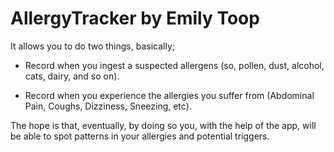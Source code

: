 # AllergyTracker by Emily Toop

It allows you to do two things, basically;

* Record when you ingest a suspected allergens (so, pollen, dust, alcohol, cats, dairy, and so on).

* Record when you experience the allergies you suffer from (Abdominal Pain, Coughs, Dizziness, Sneezing, etc).

The hope is that, eventually, by doing so you, with the help of the app, will be able to spot patterns in your allergies and potential triggers.
